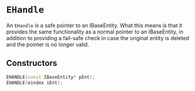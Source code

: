 # `EHandle`

An `EHandle` is a safe pointer to an IBaseEntity. What this means is that it provides the same functionality as a normal pointer to an IBaseEntity, in addition to providing a fail-safe check in case the original entity is deleted and the pointer is no longer valid.

## Constructors
```cpp
EHANDLE(const IBaseEntity* pEnt);
EHANDLE(eindex iEnt);
```

<!-- ## Operations

## Functions

|  | Name | Description |
| -- | --- | --- |
| `IBaseEntity*` | Get() | Returns the entity. | -->
